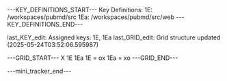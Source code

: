 ---KEY_DEFINITIONS_START---
Key Definitions:
1E: /workspaces/pubmd/src
1Ea: /workspaces/pubmd/src/web
---KEY_DEFINITIONS_END---

last_KEY_edit: Assigned keys: 1E, 1Ea
last_GRID_edit: Grid structure updated (2025-05-24T03:52:06.595987)

---GRID_START---
X 1E 1Ea
1E = ox
1Ea = xo
---GRID_END---

---mini_tracker_end---
